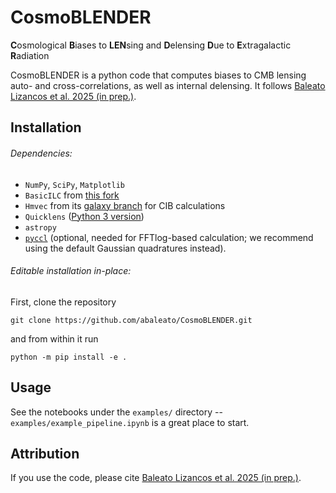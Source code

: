 # CosmoBLENDER

**C**osmological **B**iases to **LEN**sing and **D**elensing **D**ue to **E**xtragalactic **R**adiation

CosmoBLENDER is a python code that computes biases to CMB lensing auto- and cross-correlations, as well as internal
delensing. It follows [Baleato Lizancos et al. 2025 (in prep.)]().

## Installation
###### Dependencies:
- `NumPy`, `SciPy`, `Matplotlib`
- `BasicILC` from [this fork](https://github.com/abaleato/BasicILC/tree/cosmoblender)
- `Hmvec` from its [galaxy branch](https://github.com/simonsobs/hmvec) for CIB calculations
- `Quicklens` ([Python 3 version](https://github.com/abaleato/Quicklens-with-fixes/tree/Python3))
- `astropy`
- [`pyccl`](https://github.com/LSSTDESC/CCL) (optional, needed for FFTlog-based calculation; we recommend using the default Gaussian quadratures instead).


###### Editable installation in-place:
First, clone the repository

    git clone https://github.com/abaleato/CosmoBLENDER.git

and from within it run

    python -m pip install -e .

## Usage
See the notebooks under the `examples/` directory -- `examples/example_pipeline.ipynb` is a great place to start.

## Attribution
If you use the code, please cite [Baleato Lizancos et al. 2025 (in prep.)]().
